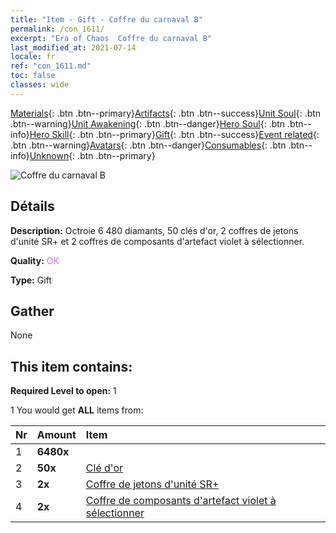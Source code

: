```yaml
---
title: "Item - Gift - Coffre du carnaval B"
permalink: /con_1611/
excerpt: "Era of Chaos  Coffre du carnaval B"
last_modified_at: 2021-07-14
locale: fr
ref: "con_1611.md"
toc: false
classes: wide
---
```

 [Materials](/ItemsFR/){: .btn .btn--primary}[Artifacts](/ItemsFR/Artifacts/){: .btn .btn--success}[Unit Soul](/ItemsFR/UnitSoul/){: .btn .btn--warning}[Unit Awakening](/ItemsFR/UnitAwakening/){: .btn .btn--danger}[Hero Soul](/ItemsFR/HeroSoul/){: .btn .btn--info}[Hero Skill](/ItemsFR/HeroSkill/){: .btn .btn--primary}[Gift](/ItemsFR/Gift/){: .btn .btn--success}[Event related](/ItemsFR/Events/){: .btn .btn--warning}[Avatars](/ItemsFR/Avatars/){: .btn .btn--danger}[Consumables](/ItemsFR/Consumables/){: .btn .btn--info}[Unknown](/ItemsFR/Unknown/){: .btn .btn--primary}

 ![Coffre du carnaval B](/images/t/i_907227.png)

## Détails
 **Description:** Octroie 6 480 diamants, 50 clés d'or, 2 coffres de jetons d'unité SR+ et 2 coffres de composants d'artefact violet à sélectionner.

 **Quality:** <span style="color: #DA70D6">OK</span>

 **Type:** Gift

## Gather

  None

## This item contains:

 **Required Level to open:** 1

 1 You would get **ALL** items  from:

  | Nr | Amount |     Item    |
  |:---|:-------|:------------|
  | 1 |  **6480x** | <i class="fas fa-gem"/> |  | 
  | 2 |  **50x** | [Clé d'or](/ItemsFR/con_783/) |  | 
  | 3 |  **2x** | [Coffre de jetons d'unité SR+](/ItemsFR/con_1598/) |  | 
  | 4 |  **2x** | [Coffre de composants d'artefact violet à sélectionner](/ItemsFR/con_1612/) |  | 
